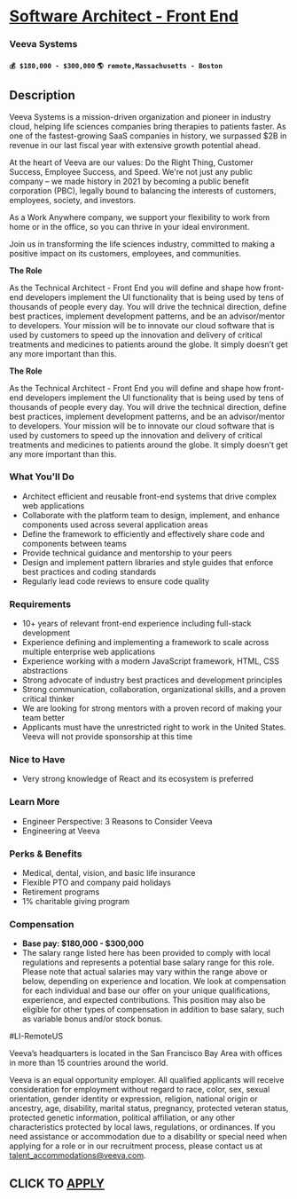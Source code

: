 # [Software Architect - Front End](https://www.remotewlb.com/apply/software-architect-front-end-135131)  
### Veeva Systems  
#### `💰 $180,000 - $300,000` `🌎 remote,Massachusetts - Boston`  

## Description

Veeva Systems is a mission-driven organization and pioneer in industry cloud, helping life sciences companies bring therapies to patients faster. As one of the fastest-growing SaaS companies in history, we surpassed $2B in revenue in our last fiscal year with extensive growth potential ahead.

  

At the heart of Veeva are our values: Do the Right Thing, Customer Success, Employee Success, and Speed. We're not just any public company – we made history in 2021 by becoming a public benefit corporation (PBC), legally bound to balancing the interests of customers, employees, society, and investors.

  

As a Work Anywhere company, we support your flexibility to work from home or in the office, so you can thrive in your ideal environment.

  

Join us in transforming the life sciences industry, committed to making a positive impact on its customers, employees, and communities.

  

 **The Role**

  

As the Technical Architect - Front End you will define and shape how front-end developers implement the UI functionality that is being used by tens of thousands of people every day. You will drive the technical direction, define best practices, implement development patterns, and be an advisor/mentor to developers. Your mission will be to innovate our cloud software that is used by customers to speed up the innovation and delivery of critical treatments and medicines to patients around the globe. It simply doesn’t get any more important than this.

  

 **The Role**

  

As the Technical Architect - Front End you will define and shape how front-end developers implement the UI functionality that is being used by tens of thousands of people every day. You will drive the technical direction, define best practices, implement development patterns, and be an advisor/mentor to developers. Your mission will be to innovate our cloud software that is used by customers to speed up the innovation and delivery of critical treatments and medicines to patients around the globe. It simply doesn’t get any more important than this.

  

### What You'll Do

* Architect efficient and reusable front-end systems that drive complex web applications
* Collaborate with the platform team to design, implement, and enhance components used across several application areas
* Define the framework to efficiently and effectively share code and components between teams
* Provide technical guidance and mentorship to your peers
* Design and implement pattern libraries and style guides that enforce best practices and coding standards
* Regularly lead code reviews to ensure code quality

  

### Requirements

* 10+ years of relevant front-end experience including full-stack development
* Experience defining and implementing a framework to scale across multiple enterprise web applications
* Experience working with a modern JavaScript framework, HTML, CSS abstractions
* Strong advocate of industry best practices and development principles
* Strong communication, collaboration, organizational skills, and a proven critical thinker
* We are looking for strong mentors with a proven record of making your team better
* Applicants must have the unrestricted right to work in the United States. Veeva will not provide sponsorship at this time

  

### Nice to Have

* Very strong knowledge of React and its ecosystem is preferred

  

### Learn More

* Engineer Perspective: 3 Reasons to Consider Veeva
* Engineering at Veeva

  

### Perks & Benefits

* Medical, dental, vision, and basic life insurance
* Flexible PTO and company paid holidays
* Retirement programs
* 1% charitable giving program

  

### Compensation

*  **Base pay: $180,000 - $300,000**
* The salary range listed here has been provided to comply with local regulations and represents a potential base salary range for this role. Please note that actual salaries may vary within the range above or below, depending on experience and location. We look at compensation for each individual and base our offer on your unique qualifications, experience, and expected contributions. This position may also be eligible for other types of compensation in addition to base salary, such as variable bonus and/or stock bonus.

  

#LI-RemoteUS

  

Veeva’s headquarters is located in the San Francisco Bay Area with offices in more than 15 countries around the world.

  

Veeva is an equal opportunity employer. All qualified applicants will receive consideration for employment without regard to race, color, sex, sexual orientation, gender identity or expression, religion, national origin or ancestry, age, disability, marital status, pregnancy, protected veteran status, protected genetic information, political affiliation, or any other characteristics protected by local laws, regulations, or ordinances. If you need assistance or accommodation due to a disability or special need when applying for a role or in our recruitment process, please contact us at talent_accommodations@veeva.com.

  
## CLICK TO [APPLY](https://www.remotewlb.com/apply/software-architect-front-end-135131)

